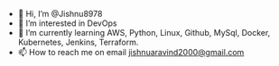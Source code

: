 - 👋 Hi, I’m @Jishnu8978
- 👀 I’m interested in DevOps
- 🌱 I’m currently learning AWS, Python, Linux, Github, MySql, Docker, Kubernetes, Jenkins, Terraform.
- 📫 How to reach me on email jishnuaravind2000@gmail.com

<!---
Jishnu8978/Jishnu8978 is a ✨ special ✨ repository because its `README.md` (this file) appears on your GitHub profile.
You can click the Preview link to take a look at your changes.
--->
